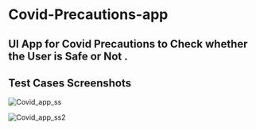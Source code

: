 # Covid-Precautions-app
## UI App for Covid Precautions to Check whether the User is Safe or Not .
## Test Cases Screenshots
![Covid_app_ss](https://user-images.githubusercontent.com/65130817/105946030-6e785580-608c-11eb-9102-c23c61fd8ba3.jpg)

![Covid_app_ss2](https://user-images.githubusercontent.com/65130817/105946103-936cc880-608c-11eb-9959-61d468cb5675.jpg)

